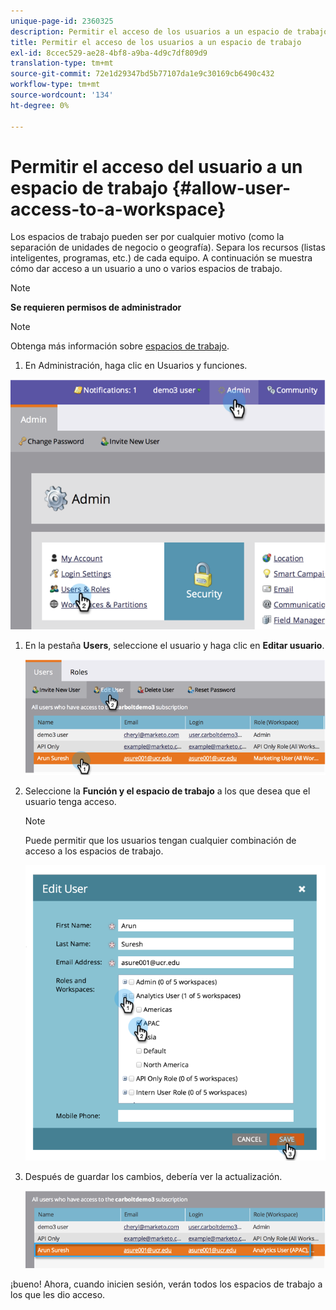 ```yaml
---
unique-page-id: 2360325
description: Permitir el acceso de los usuarios a un espacio de trabajo - Documentos de Marketo - Documentación del producto
title: Permitir el acceso de los usuarios a un espacio de trabajo
exl-id: 8ccec529-ae28-4bf8-a9ba-4d9c7df809d9
translation-type: tm+mt
source-git-commit: 72e1d29347bd5b77107da1e9c30169cb6490c432
workflow-type: tm+mt
source-wordcount: '134'
ht-degree: 0%

---
```


# Permitir el acceso del usuario a un espacio de trabajo {#allow-user-access-to-a-workspace}

Los espacios de trabajo pueden ser por cualquier motivo (como la separación de unidades de negocio o geografía). Separa los recursos (listas inteligentes, programas, etc.) de cada equipo. A continuación se muestra cómo dar acceso a un usuario a uno o varios espacios de trabajo.

>[!NOTE]
>
>**Se requieren permisos de administrador**

>[!NOTE]
>
>Obtenga más información sobre [espacios de trabajo](/help/marketo/product-docs/administration/workspaces-and-person-partitions/understanding-workspaces-and-person-partitions.md).

1. En Administración, haga clic en Usuarios y funciones.

![](assets/image2014-9-17-11-3a2-3a32.png)

1. En la pestaña **Users**, seleccione el usuario y haga clic en **Editar usuario**.

   ![](assets/image2014-9-17-11-3a2-3a46.png)

1. Seleccione la **Función y el espacio de trabajo** a los que desea que el usuario tenga acceso.

   >[!NOTE]
   >
   >Puede permitir que los usuarios tengan cualquier combinación de acceso a los espacios de trabajo.

   ![](assets/image2014-9-17-11-3a3-3a16.png)

1. Después de guardar los cambios, debería ver la actualización.

   ![](assets/image2014-9-17-11-3a3-3a31.png)

¡bueno! Ahora, cuando inicien sesión, verán todos los espacios de trabajo a los que les dio acceso.

